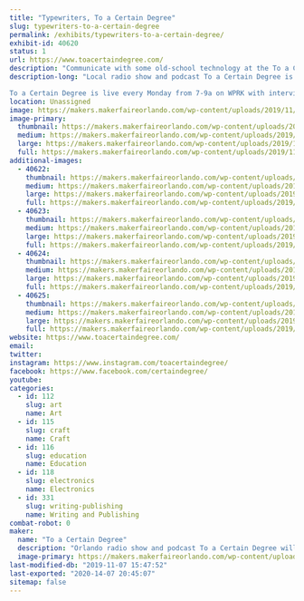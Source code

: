 ```yaml
---
title: "Typewriters, To a Certain Degree"
slug: typewriters-to-a-certain-degree
permalink: /exhibits/typewriters-to-a-certain-degree/
exhibit-id: 40620
status: 1
url: https://www.toacertaindegree.com/
description: "Communicate with some old-school technology at the To a Certain Degree typewriter table. You can type a thank you note to your favorite maker, one of the wonderful volunteers and staff, or the person who brought you to this event. For FREE!"
description-long: "Local radio show and podcast To a Certain Degree is hosting a typewriter table at Maker Faire Orlando. Try out some vintage tech and type a note to your favorite maker or a volunteer who is making this amazing event possible!

To a Certain Degree is live every Monday from 7-9a on WPRK with interviews of Orlando residents who are doing neat things. You can subscribe to the podcast wherever you get your podcasts!"
location: Unassigned
image: https://makers.makerfaireorlando.com/wp-content/uploads/2019/11/20190523_221207-1024x768.jpg
image-primary:
  thumbnail: https://makers.makerfaireorlando.com/wp-content/uploads/2019/11/20190523_221207-150x150.jpg
  medium: https://makers.makerfaireorlando.com/wp-content/uploads/2019/11/20190523_221207-300x225.jpg
  large: https://makers.makerfaireorlando.com/wp-content/uploads/2019/11/20190523_221207-1024x768.jpg
  full: https://makers.makerfaireorlando.com/wp-content/uploads/2019/11/20190523_221207.jpg
additional-images:
  - 40622:
    thumbnail: https://makers.makerfaireorlando.com/wp-content/uploads/2019/11/20181016_162022-150x150.jpg
    medium: https://makers.makerfaireorlando.com/wp-content/uploads/2019/11/20181016_162022-169x300.jpg
    large: https://makers.makerfaireorlando.com/wp-content/uploads/2019/11/20181016_162022-576x1024.jpg
    full: https://makers.makerfaireorlando.com/wp-content/uploads/2019/11/20181016_162022.jpg
  - 40623:
    thumbnail: https://makers.makerfaireorlando.com/wp-content/uploads/2019/11/20190203_144827-150x150.jpg
    medium: https://makers.makerfaireorlando.com/wp-content/uploads/2019/11/20190203_144827-169x300.jpg
    large: https://makers.makerfaireorlando.com/wp-content/uploads/2019/11/20190203_144827-576x1024.jpg
    full: https://makers.makerfaireorlando.com/wp-content/uploads/2019/11/20190203_144827.jpg
  - 40624:
    thumbnail: https://makers.makerfaireorlando.com/wp-content/uploads/2019/11/20190203_150433-150x150.jpg
    medium: https://makers.makerfaireorlando.com/wp-content/uploads/2019/11/20190203_150433-169x300.jpg
    large: https://makers.makerfaireorlando.com/wp-content/uploads/2019/11/20190203_150433-576x1024.jpg
    full: https://makers.makerfaireorlando.com/wp-content/uploads/2019/11/20190203_150433.jpg
  - 40625:
    thumbnail: https://makers.makerfaireorlando.com/wp-content/uploads/2019/11/20190517_210254-150x150.jpg
    medium: https://makers.makerfaireorlando.com/wp-content/uploads/2019/11/20190517_210254-300x225.jpg
    large: https://makers.makerfaireorlando.com/wp-content/uploads/2019/11/20190517_210254-1024x768.jpg
    full: https://makers.makerfaireorlando.com/wp-content/uploads/2019/11/20190517_210254.jpg
website: https://www.toacertaindegree.com/
email: 
twitter: 
instagram: https://www.instagram.com/toacertaindegree/
facebook: https://www.facebook.com/certaindegree/
youtube: 
categories:
  - id: 112
    slug: art
    name: Art
  - id: 115
    slug: craft
    name: Craft
  - id: 116
    slug: education
    name: Education
  - id: 118
    slug: electronics
    name: Electronics
  - id: 331
    slug: writing-publishing
    name: Writing and Publishing
combat-robot: 0
maker:
  name: "To a Certain Degree"
  description: "Orlando radio show and podcast To a Certain Degree will be set up with some old-school tech at the typewriter table. Write a thank-you note to the makers, volunteers, and staff who put so much time and effort into Maker Faire Orlando!"
  image-primary: https://makers.makerfaireorlando.com/wp-content/uploads/2019/11/tacd1ahi-1024x853.png
last-modified-db: "2019-11-07 15:47:52"
last-exported: "2020-14-07 20:45:07"
sitemap: false
---
```

